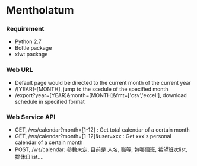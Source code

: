 # Mentholatum

### Requirement
* Python 2.7
* Bottle package
* xlwt package

### Web URL
* Default page would be directed to the current month of the current year
* /[YEAR]-[MONTH], jump to the scedule of the specified month
* /export?year=[YEAR]&month=[MONTH]&fmt=['csv','excel'], download schedule in specified format

### Web Service API
* GET, /ws/calendar?month=[1-12] : Get total calendar of a certain month
* GET, /ws/calendar?month=[1-12]&user=xxx : Get xxx's personal calendar of a certain month
* POST, /ws/calendar: 參數未定, 目前是 人名, 職等, 包哪個班, 希望班次list, 排休日list....

